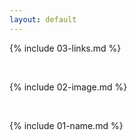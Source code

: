 ```yaml
---
layout: default
---
```


{% include 03-links.md %}

<br>

{% include 02-image.md %}

<br>

{% include 01-name.md %}
